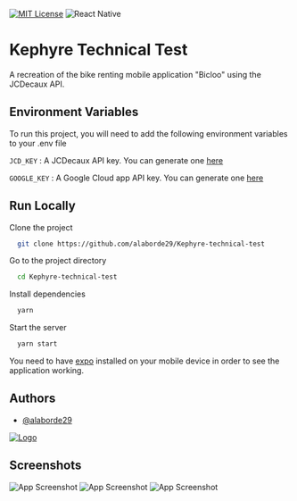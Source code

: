 

[![MIT License](https://img.shields.io/github/license/Ileriayo/markdown-badges?style=for-the-badge)](https://choosealicense.com/licenses/mit/) ![React Native](https://img.shields.io/badge/react_native-%2320232a.svg?style=for-the-badge&logo=react&logoColor=%2361DAFB)

# Kephyre Technical Test

A recreation of the bike renting  mobile application "Bicloo" using the JCDecaux API.


## Environment Variables

To run this project, you will need to add the following environment variables to your .env file

`JCD_KEY` : A JCDecaux API key. You can generate one [here](https://developer.jcdecaux.com/#/login)

`GOOGLE_KEY` : A Google Cloud app API key. You can generate one [here](https://cloud.google.com/docs/authentication/api-keys?hl=fr)

## Run Locally

Clone the project

```bash
  git clone https://github.com/alaborde29/Kephyre-technical-test
```

Go to the project directory

```bash
  cd Kephyre-technical-test
```

Install dependencies

```bash
  yarn
```

Start the server

```bash
  yarn start
```
You need to have [expo](https://expo.dev/client) installed on your mobile device in order to see the application working.

## Authors

- [@alaborde29](https://www.github.com/alaborde29)


[![Logo](https://avatars.githubusercontent.com/u/72009912?v=4)](https://www.github.com/alaborde29)


## Screenshots

![App Screenshot](https://via.placeholder.com/468x300?text=App+Screenshot+Here)
![App Screenshot](https://via.placeholder.com/468x300?text=App+Screenshot+Here)
![App Screenshot](https://via.placeholder.com/468x300?text=App+Screenshot+Here)

